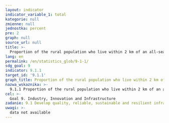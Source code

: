 ```yaml
---
layout: indicator
indicator_variable_1: total
kategorie: null
zmienne: null
jednostka: percent
pre: 2
graph: null
source_url: null
title: >-
  Proportion of the rural population who live within 2 km of an all-season road
lang: en
permalink: /en/statistics_glob/9-1-1/
sdg_goal: 9
indicator: 9.1.1
target_id: '9.1.1'
graph_title: Proportion of the rural population who live within 2 km of an all-season road
nazwa_wskaznika: >-
  9.1.1 Proportion of the rural population who live within 2 km of an all-season road
cel: >-
  Goal 9. Industry, Innovation and Infrastructure
zadanie: 9.1 Develop quality, reliable, sustainable and resilient infrastructure, including regional and transborder infrastructure, to support economic development and human well-being, with a focus on affordable and equitable access for all
uwagi: >-
  data not available
---
```

